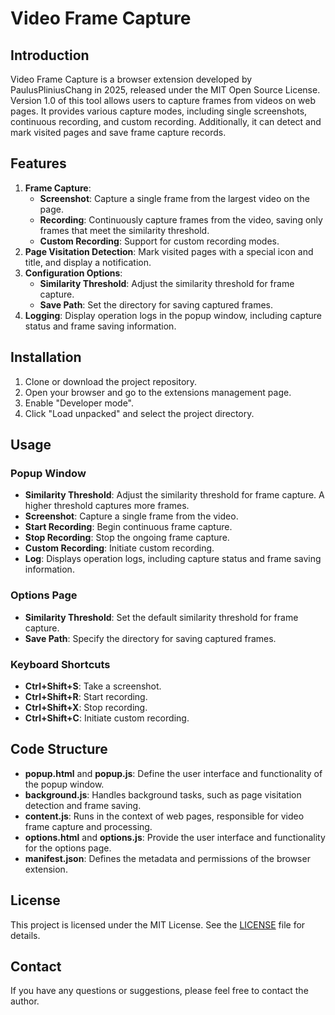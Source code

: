 # Video Frame Capture

## Introduction
Video Frame Capture is a browser extension developed by PaulusPliniusChang in 2025, released under the MIT Open Source License. Version 1.0 of this tool allows users to capture frames from videos on web pages. It provides various capture modes, including single screenshots, continuous recording, and custom recording. Additionally, it can detect and mark visited pages and save frame capture records.

## Features
1. **Frame Capture**:
    - **Screenshot**: Capture a single frame from the largest video on the page.
    - **Recording**: Continuously capture frames from the video, saving only frames that meet the similarity threshold.
    - **Custom Recording**: Support for custom recording modes.
2. **Page Visitation Detection**: Mark visited pages with a special icon and title, and display a notification.
3. **Configuration Options**:
    - **Similarity Threshold**: Adjust the similarity threshold for frame capture.
    - **Save Path**: Set the directory for saving captured frames.
4. **Logging**: Display operation logs in the popup window, including capture status and frame saving information.

## Installation
1. Clone or download the project repository.
2. Open your browser and go to the extensions management page.
3. Enable "Developer mode".
4. Click "Load unpacked" and select the project directory.

## Usage
### Popup Window
- **Similarity Threshold**: Adjust the similarity threshold for frame capture. A higher threshold captures more frames.
- **Screenshot**: Capture a single frame from the video.
- **Start Recording**: Begin continuous frame capture.
- **Stop Recording**: Stop the ongoing frame capture.
- **Custom Recording**: Initiate custom recording.
- **Log**: Displays operation logs, including capture status and frame saving information.

### Options Page
- **Similarity Threshold**: Set the default similarity threshold for frame capture.
- **Save Path**: Specify the directory for saving captured frames.

### Keyboard Shortcuts
- **Ctrl+Shift+S**: Take a screenshot.
- **Ctrl+Shift+R**: Start recording.
- **Ctrl+Shift+X**: Stop recording.
- **Ctrl+Shift+C**: Initiate custom recording.

## Code Structure
- **popup.html** and **popup.js**: Define the user interface and functionality of the popup window.
- **background.js**: Handles background tasks, such as page visitation detection and frame saving.
- **content.js**: Runs in the context of web pages, responsible for video frame capture and processing.
- **options.html** and **options.js**: Provide the user interface and functionality for the options page.
- **manifest.json**: Defines the metadata and permissions of the browser extension.

## License
This project is licensed under the MIT License. See the [LICENSE](LICENSE) file for details.

## Contact
If you have any questions or suggestions, please feel free to contact the author.
